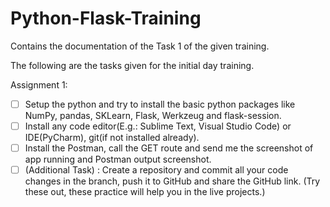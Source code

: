 # Python-Flask-Training
Contains the documentation of the Task 1 of the given training.

The following are the tasks given for the initial day training.

Assignment 1:

- [ ]  Setup the python and try to install the basic python packages like NumPy, pandas, SKLearn, Flask, Werkzeug and flask-session.
- [ ]  Install any code editor(E.g.: Sublime Text, Visual Studio Code) or IDE(PyCharm), git(if not installed already).
- [ ]  Install the Postman, call the GET route and send me the screenshot of app running and Postman output screenshot.
- [ ]  (Additional Task) : Create a repository and commit all your code changes in the branch, push it to GitHub and share the GitHub link.  (Try these out, these practice will help you in the live projects.)
